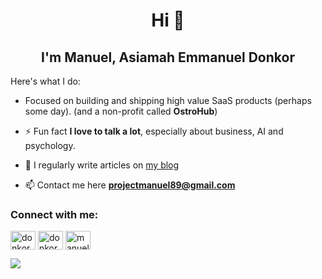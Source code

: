 <h1 align="center">Hi 👋</h1>
<h2 align="center">I'm Manuel, Asiamah Emmanuel Donkor</h2>

  Here's what I do:
  
- Focused on building and shipping high value SaaS products (perhaps some day). (and a non-profit called **OstroHub**)

- ⚡ Fun fact **I love to talk a lot**, especially about business, AI and psychology.

- 📝 I regularly write articles on [my blog](https://www.asiamahemmanuel.com)

- 📫 Contact me here **projectmanuel89@gmail.com**

<h3 align="left">Connect with me:</h3>
<p align="left">
<a href="https://twitter.com/donkorbn" target="blank"><img align="center" src="https://raw.githubusercontent.com/rahuldkjain/github-profile-readme-generator/master/src/images/icons/Social/twitter.svg" alt="donkorbn" height="30" width="40" /></a>
<a href="https://linkedin.com/in/donkormanuel" target="blank"><img align="center" src="https://raw.githubusercontent.com/rahuldkjain/github-profile-readme-generator/master/src/images/icons/Social/linked-in-alt.svg" alt="donkormanuel" height="30" width="40" /></a>
<a href="https://fb.com/manueldigital123" target="blank"><img align="center" src="https://raw.githubusercontent.com/rahuldkjain/github-profile-readme-generator/master/src/images/icons/Social/facebook.svg" alt="manueldigital123" height="30" width="40" /></a>
</p>

<a href="https://github.com/anuraghazra/convoychat">
  <img align="center" src="https://github-readme-stats.vercel.app/api/top-langs/?username=donkorBN&theme=dark&hide_border=true&include_all_commits=true&count_private=true&layout=donut" />
</a>


